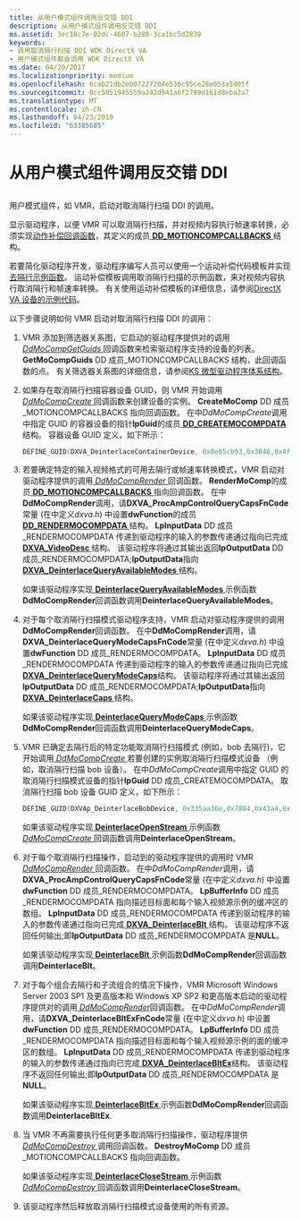 ```yaml
---
title: 从用户模式组件调用反交错 DDI
description: 从用户模式组件调用反交错 DDI
ms.assetid: 3ec18c7e-02dc-4607-b280-3ca1bc5d2839
keywords:
- 调用取消隔行扫描 DDI WDK DirectX VA
- 用户模式组件都会调用 WDK DirectX VA
ms.date: 04/20/2017
ms.localizationpriority: medium
ms.openlocfilehash: 6cab21db2eb07227204e536c95ce28e053a5d05f
ms.sourcegitcommit: 0cc5051945559a242d941a6f2799d161d8eba2a7
ms.translationtype: MT
ms.contentlocale: zh-CN
ms.lasthandoff: 04/23/2019
ms.locfileid: "63385685"
---
```

# <a name="calling-the-deinterlace-ddi-from-a-user-mode-component"></a>从用户模式组件调用反交错 DDI


## <span id="ddk_calling_the_deinterlace_ddi_from_a_user_mode_component_gg"></span><span id="DDK_CALLING_THE_DEINTERLACE_DDI_FROM_A_USER_MODE_COMPONENT_GG"></span>


用户模式组件，如 VMR，启动对取消隔行扫描 DDI 的调用。

显示驱动程序，以便 VMR 可以取消隔行扫描，并对视频内容执行帧速率转换，必须实现[动作补偿回调函数](motion-compensation-callbacks.md)，其定义的成员[ **DD\_MOTIONCOMPCALLBACKS** ](https://msdn.microsoft.com/library/windows/hardware/ff551660)结构。

若要简化驱动程序开发，驱动程序编写人员可以使用一个运动补偿代码模板并实现[去隔行示例函数](sample-functions-for-deinterlacing.md)。 运动补偿模板调用取消隔行扫描的示例函数，来对视频内容执行取消隔行和帧速率转换。 有关使用运动补偿模板的详细信息，请参阅[DirectX VA 设备的示例代码](example-code-for-directx-va-devices.md)。

以下步骤说明如何 VMR 启动对取消隔行扫描 DDI 的调用：

1.  VMR 添加到筛选器关系图，它启动的驱动程序提供对的调用[ *DdMoCompGetGuids* ](https://msdn.microsoft.com/library/windows/hardware/ff550236)回调函数来检索驱动程序支持的设备的列表。 **GetMoCompGuids** DD 成员\_MOTIONCOMPCALLBACKS 结构，此回调函数的点。 有关筛选器关系图的详细信息，请参阅[KS 微型驱动程序体系结构](https://msdn.microsoft.com/library/windows/hardware/ff567656)。

2.  如果存在取消隔行扫描容器设备 GUID，则 VMR 开始调用[ *DdMoCompCreate* ](https://msdn.microsoft.com/library/windows/hardware/ff549656)回调函数来创建设备的实例。 **CreateMoComp** DD 成员\_MOTIONCOMPCALLBACKS 指向回调函数。 在中*DdMoCompCreate*调用中指定 GUID 的容器设备的指针**lpGuid**的成员[ **DD\_CREATEMOCOMPDATA**](https://msdn.microsoft.com/library/windows/hardware/ff550529)结构。 容器设备 GUID 定义，如下所示：
    ```cpp
    DEFINE_GUID(DXVA_DeinterlaceContainerDevice, 0x0e85cb93,0x3046,0x4ff0,0xae,0xcc,0xd5,0x8c,0xb5,0xf0,0x35,0xfd);
    ```

3.  若要确定特定的输入视频格式的可用去隔行或帧速率转换模式，VMR 启动对驱动程序提供的调用[ *DdMoCompRender* ](https://msdn.microsoft.com/library/windows/hardware/ff550248)回调函数。 **RenderMoComp**的成员[ **DD\_MOTIONCOMPCALLBACKS** ](https://msdn.microsoft.com/library/windows/hardware/ff551660)指向回调函数。 在中**DdMoCompRender**调用，请**DXVA\_ProcAmpControlQueryCapsFnCode**常量 (在中定义*dxva.h*) 中设置**dwFunction**的成员[ **DD\_RENDERMOCOMPDATA** ](https://msdn.microsoft.com/library/windows/hardware/ff551693)结构。 **LpInputData** DD 成员\_RENDERMOCOMPDATA 传递到驱动程序的输入的参数传递通过指向已完成[ **DXVA\_VideoDesc** ](https://msdn.microsoft.com/library/windows/hardware/ff564070)结构。 该驱动程序将通过其输出返回**lpOutputData** DD 成员\_RENDERMOCOMPDATA;**lpOutputData**指向[ **DXVA\_DeinterlaceQueryAvailableModes** ](https://msdn.microsoft.com/library/windows/hardware/ff563951)结构。

    如果该驱动程序实现[ **DeinterlaceQueryAvailableModes** ](https://msdn.microsoft.com/library/windows/hardware/ff563943)示例函数**DdMoCompRender**回调函数调用**DeinterlaceQueryAvailableModes**。

4.  对于每个取消隔行扫描模式驱动程序支持，VMR 启动对驱动程序提供的调用**DdMoCompRender**回调函数。 在中**DdMoCompRender**调用，请**DXVA\_DeinterlaceQueryModeCapsFnCode**常量 (在中定义*dxva.h*) 中设置**dwFunction** DD 成员\_RENDERMOCOMPDATA。 **LpInputData** DD 成员\_RENDERMOCOMPDATA 传递到驱动程序的输入的参数传递通过指向已完成[ **DXVA\_DeinterlaceQueryModeCaps**](https://msdn.microsoft.com/library/windows/hardware/ff563956)结构。 该驱动程序将通过其输出返回**lpOutputData** DD 成员\_RENDERMOCOMPDATA;**lpOutputData**指向[ **DXVA\_DeinterlaceCaps** ](https://msdn.microsoft.com/library/windows/hardware/ff563939)结构。

    如果该驱动程序实现[ **DeinterlaceQueryModeCaps** ](https://msdn.microsoft.com/library/windows/hardware/ff563946)示例函数**DdMoCompRender**回调函数调用**DeinterlaceQueryModeCaps**。

5.  VMR 已确定去隔行后的特定功能取消隔行扫描模式 (例如，bob 去隔行)，它开始调用[ *DdMoCompCreate* ](https://msdn.microsoft.com/library/windows/hardware/ff549656)若要创建的实例取消隔行扫描模式设备 （例如，取消隔行扫描 bob 设备）。 在中*DdMoCompCreate*调用中指定 GUID 的取消隔行扫描模式设备的指针**lpGuid** DD 成员\_CREATEMOCOMPDATA。 取消隔行扫描 bob 设备 GUID 定义，如下所示：

    ```cpp
    DEFINE_GUID(DXVAp_DeinterlaceBobDevice, 0x335aa36e,0x7884,0x43a4,0x9c,0x91,0x7f,0x87,0xfa,0xf3,0xe3,0x7e);
    ```

    如果该驱动程序实现[ **DeinterlaceOpenStream** ](https://msdn.microsoft.com/library/windows/hardware/ff563935)示例函数[ *DdMoCompCreate* ](https://msdn.microsoft.com/library/windows/hardware/ff549656)回调函数调用**DeinterlaceOpenStream**。

6.  对于每个取消隔行扫描操作，启动到的驱动程序提供的调用时 VMR [ *DdMoCompRender* ](https://msdn.microsoft.com/library/windows/hardware/ff550248)回调函数。 在中*DdMoCompRender*调用，请**DXVA\_ProcAmpControlQueryCapsFnCode**常量 (在中定义*dxva.h*) 中设置**dwFunction** DD 成员\_RENDERMOCOMPDATA。 **LpBufferInfo** DD 成员\_RENDERMOCOMPDATA 指向描述目标面和每个输入视频源示例的缓冲区的数组。 **LpInputData** DD 成员\_RENDERMOCOMPDATA 传递到驱动程序的输入的参数传递通过指向已完成[ **DXVA\_DeinterlaceBlt** ](https://msdn.microsoft.com/library/windows/hardware/ff563912)结构。 该驱动程序不返回任何输出;即**lpOutputData** DD 成员\_RENDERMOCOMPDATA 是**NULL**。

    如果该驱动程序实现[ **DeinterlaceBlt** ](https://msdn.microsoft.com/library/windows/hardware/ff563924)示例函数**DdMoCompRender**回调函数调用**DeinterlaceBlt**。

7.  对于每个组合去隔行和子流组合的情况下操作，VMR Microsoft Windows Server 2003 SP1 及更高版本和 Windows XP SP2 和更高版本启动的驱动程序提供对的调用[ *DdMoCompRender*](https://msdn.microsoft.com/library/windows/hardware/ff550248)回调函数。 在中*DdMoCompRender*调用，请**DXVA\_DeinterlaceBltExFnCode**常量 (在中定义*dxva.h*) 中设置**dwFunction** DD 成员\_RENDERMOCOMPDATA。 **LpBufferInfo** DD 成员\_RENDERMOCOMPDATA 指向描述目标面和每个输入视频源示例的面的缓冲区的数组。 **LpInputData** DD 成员\_RENDERMOCOMPDATA 传递到驱动程序的输入的参数传递通过指向已完成[ **DXVA\_DeinterlaceBltEx**](https://msdn.microsoft.com/library/windows/hardware/ff563915)结构。 该驱动程序不返回任何输出;即**lpOutputData** DD 成员\_RENDERMOCOMPDATA 是**NULL**。

    如果该驱动程序实现[ **DeinterlaceBltEx** ](https://msdn.microsoft.com/library/windows/hardware/ff563927)示例函数**DdMoCompRender**回调函数调用**DeinterlaceBltEx**.

8.  当 VMR 不再需要执行任何更多取消隔行扫描操作，驱动程序提供[ *DdMoCompDestroy* ](https://msdn.microsoft.com/library/windows/hardware/ff549664)调用回调函数。 **DestroyMoComp** DD 成员\_MOTIONCOMPCALLBACKS 指向回调函数。

    如果该驱动程序实现[ **DeinterlaceCloseStream** ](https://msdn.microsoft.com/library/windows/hardware/ff563931)示例函数[ *DdMoCompDestroy* ](https://msdn.microsoft.com/library/windows/hardware/ff549664)回调函数调用**DeinterlaceCloseStream**。

9.  该驱动程序然后释放取消隔行扫描模式设备使用的所有资源。

 

 





